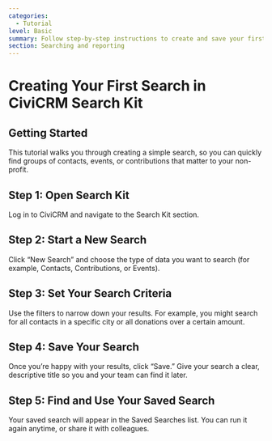 ```yaml
---
categories:
  - Tutorial
level: Basic
summary: Follow step-by-step instructions to create and save your first search in CiviCRM Search Kit.
section: Searching and reporting
---
```


# Creating Your First Search in CiviCRM Search Kit

## Getting Started

This tutorial walks you through creating a simple search, so you can quickly find groups of contacts, events, or contributions that matter to your non-profit.

## Step 1: Open Search Kit

Log in to CiviCRM and navigate to the Search Kit section.

## Step 2: Start a New Search

Click “New Search” and choose the type of data you want to search (for example, Contacts, Contributions, or Events).

## Step 3: Set Your Search Criteria

Use the filters to narrow down your results. For example, you might search for all contacts in a specific city or all donations over a certain amount.

## Step 4: Save Your Search

Once you’re happy with your results, click “Save.” Give your search a clear, descriptive title so you and your team can find it later.

## Step 5: Find and Use Your Saved Search

Your saved search will appear in the Saved Searches list. You can run it again anytime, or share it with colleagues.
